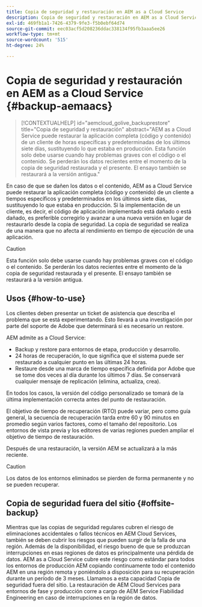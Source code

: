 ```yaml
---
title: Copia de seguridad y restauración en AEM as a Cloud Service
description: Copia de seguridad y restauración en AEM as a Cloud Service
exl-id: 469fb1a1-7426-4379-9fe3-f5b0ebf64d74
source-git-commit: eec03acf5d208236ddac338134f95fb3aaa5ee26
workflow-type: tm+mt
source-wordcount: '515'
ht-degree: 24%

---
```



# Copia de seguridad y restauración en AEM as a Cloud Service {#backup-aemaacs}

>[!CONTEXTUALHELP]
>id="aemcloud_golive_backuprestore"
>title="Copia de seguridad y restauración"
>abstract="AEM as a Cloud Service puede restaurar la aplicación completa (código y contenido) de un cliente de horas específicas y predeterminadas de los últimos siete días, sustituyendo lo que estaba en producción. Esta función solo debe usarse cuando hay problemas graves con el código o el contenido. Se perderán los datos recientes entre el momento de la copia de seguridad restaurada y el presente. El ensayo también se restaurará a la versión antigua."

En caso de que se dañen los datos o el contenido, AEM as a Cloud Service puede restaurar la aplicación completa (código y contenido) de un cliente a tiempos específicos y predeterminados en los últimos siete días, sustituyendo lo que estaba en producción.
Si la implementación de un cliente, es decir, el código de aplicación implementado está dañado o está dañado, es preferible corregirlo y avanzar a una nueva versión en lugar de restaurarlo desde la copia de seguridad. La copia de seguridad se realiza de una manera que no afecta al rendimiento en tiempo de ejecución de una aplicación.

>[!CAUTION]
>
>Esta función solo debe usarse cuando hay problemas graves con el código o el contenido. Se perderán los datos recientes entre el momento de la copia de seguridad restaurada y el presente. El ensayo también se restaurará a la versión antigua.

## Usos {#how-to-use}

Los clientes deben presentar un ticket de asistencia que describa el problema que se está experimentando. Esto llevará a una investigación por parte del soporte de Adobe que determinará si es necesario un restore.

AEM admite as a Cloud Service:

* Backup y restore para entornos de etapa, producción y desarrollo.
* 24 horas de recuperación, lo que significa que el sistema puede ser restaurado a cualquier punto en las últimas 24 horas.
* Restaure desde una marca de tiempo específica definida por Adobe que se tome dos veces al día durante los últimos 7 días.  Se conservará cualquier mensaje de replicación (elimina, actualiza, crea).

En todos los casos, la versión del código personalizado se tomará de la última implementación correcta antes del punto de restauración.

El objetivo de tiempo de recuperación (RTO) puede variar, pero como guía general, la secuencia de recuperación tarda entre 60 y 90 minutos en promedio según varios factores, como el tamaño del repositorio. Los entornos de vista previa y los editores de varias regiones pueden ampliar el objetivo de tiempo de restauración.

Después de una restauración, la versión AEM se actualizará a la más reciente.

>[!CAUTION]
>
>Los datos de los entornos eliminados se pierden de forma permanente y no se pueden recuperar.

## Copia de seguridad fuera del sitio {#offsite-backup}

Mientras que las copias de seguridad regulares cubren el riesgo de eliminaciones accidentales o fallos técnicos en AEM Cloud Services, también se deben cubrir los riesgos que pueden surgir de la falla de una región. Además de la disponibilidad, el riesgo bueno de que se produzcan interrupciones en esas regiones de datos es principalmente una pérdida de datos.
AEM as a Cloud Service cubre este riesgo como estándar para todos los entornos de producción AEM copiando continuamente todo el contenido AEM en una región remota y poniéndolo a disposición para su recuperación durante un período de 3 meses. Llamamos a esta capacidad Copia de seguridad fuera del sitio.
La restauración de AEM Cloud Services para entornos de fase y producción corre a cargo de AEM Service Fiabilidad Engineering en caso de interrupciones en la región de datos.

